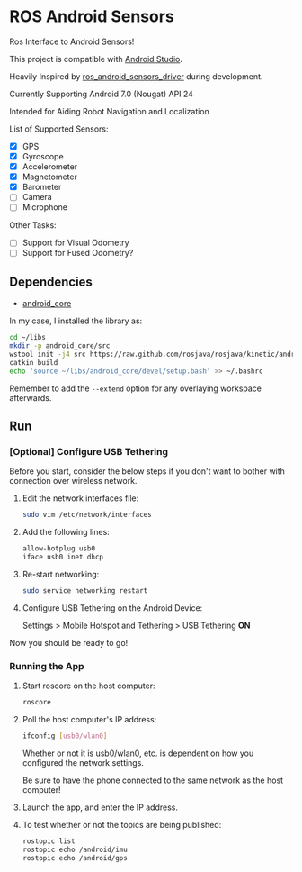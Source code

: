 # ROS Android Sensors

Ros Interface to Android Sensors!

This project is compatible with [Android Studio](https://developer.android.com/studio/).

Heavily Inspired by [ros\_android\_sensors\_driver](https://github.com/ros-android/android_sensors_driver) during development.

Currently Supporting Android 7.0 (Nougat) API 24

Intended for Aiding Robot Navigation and Localization

List of Supported Sensors:

- [x] GPS
- [x] Gyroscope
- [x] Accelerometer
- [x] Magnetometer
- [x] Barometer
- [ ] Camera
- [ ] Microphone

Other Tasks:

- [ ] Support for Visual Odometry
- [ ] Support for Fused Odometry?

## Dependencies

- [android\_core](http://wiki.ros.org/android_core)

In my case, I installed the library as:

```bash
cd ~/libs
mkdir -p android_core/src
wstool init -j4 src https://raw.github.com/rosjava/rosjava/kinetic/android_core.rosinstall
catkin build
echo 'source ~/libs/android_core/devel/setup.bash' >> ~/.bashrc
```

Remember to add the `--extend` option for any overlaying workspace afterwards.

## Run

### [Optional] Configure USB Tethering

Before you start, consider the below steps if you don't want to bother with connection over wireless network.

1. Edit the network interfaces file:

	```bash
	sudo vim /etc/network/interfaces
	```
2. Add the following lines:

	```bash
	allow-hotplug usb0
	iface usb0 inet dhcp
	```

3. Re-start networking:

	```bash
	sudo service networking restart
	```

4. Configure USB Tethering on the Android Device:

	Settings > Mobile Hotspot and Tethering > USB Tethering **ON**

Now you should be ready to go!

### Running the App

1. Start roscore on the host computer:

	```bash
	roscore
	```


2. Poll the host computer's IP address:

	```bash
	ifconfig [usb0/wlan0]
	```

	Whether or not it is usb0/wlan0, etc. is dependent on how you configured the network settings.

    Be sure to have the phone connected to the same network as the host computer!

3. Launch the app, and enter the IP address.

4. To test whether or not the topics are being published:

	```bash
	rostopic list
	rostopic echo /android/imu
	rostopic echo /android/gps
	```
